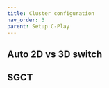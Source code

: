```yaml
---
title: Cluster configuration
nav_order: 3
parent: Setup C-Play
---
```


## Auto 2D vs 3D switch

## SGCT